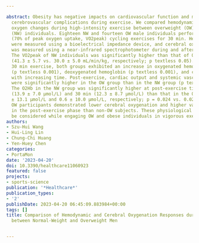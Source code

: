 ---
abstract: Obesity has negative impacts on cardiovascular function and may increase
  cerebrovascular complications during exercise. We compared hemodynamic and cerebral
  oxygen changes during high-intensity exercise between overweight (OW) and normal-weight
  (NW) individuals. Eighteen NW and fourteen OW male individuals performed high-intensity
  (70% of peak oxygen uptake, VO2peak) cycling exercises for 30 min. Hemodynamics
  were measured using a bioelectrical impedance device, and cerebral oxygenation status
  was measured using a near-infrared spectrophotometer during and after exercise.
  The VO2peak of NW individuals was significantly higher than that of OW individuals
  (41.3 ± 5.7 vs. 30.0 ± 5.0 mL/min/kg, respectively; p textless 0.05). During the
  30 min exercise, both groups exhibited an increase in oxygenated hemoglobin (O2Hb)
  (p textless 0.001), deoxygenated hemoglobin (p textless 0.001), and cardiac output
  with increasing time. Post-exercise, cardiac output and systemic vascular resistance
  were significantly higher in the OW group than in the NW group (p textless 0.05).
  The O2Hb in the NW group was significantly higher at post-exercise times of 20 min
  (13.9 ± 7.0 μmol/L) and 30 min (12.3 ± 8.7 μmol/L) than that in the OW group (1.0
  ± 13.1 μmol/L and 0.6 ± 10.0 μmol/L, respectively; p = 0.024 vs. 0.023, respectively).
  OW participants demonstrated lower cerebral oxygenation and higher vascular resistance
  in the post-exercise phase than non-OW subjects. These physiological responses should
  be considered while engaging OW and obese individuals in vigorous exercise.
authors:
- Szu-Hui Wang
- Hui-Ling Lin
- Chung-Chi Huang
- Yen-Huey Chen
categories:
- PortaMon
date: '2023-04-20'
doi: 10.3390/healthcare11060923
featured: false
projects:
- sports-science
publication: '*Healthcare*'
publication_types:
- '2'
publishDate: 2023-04-20 06:45:09.883984+00:00
tags: []
title: Comparison of Hemodynamic and Cerebral Oxygenation Responses during Exercise
  between Normal-Weight and Overweight Men

---
